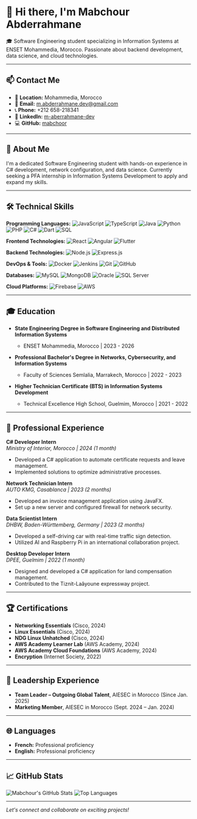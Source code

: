 # 👋 Hi there, I'm Mabchour Abderrahmane

🎓 Software Engineering student specializing in Information Systems at ENSET Mohammedia, Morocco. Passionate about backend development, data science, and cloud technologies.

---


## 📫 Contact Me

- 📍 **Location:** Mohammedia, Morocco
- 📧 **Email:** [m.abderrahmane.dev@gmail.com](mailto:m.abderrahmane.dev@gmail.com)
- 📞 **Phone:** +212 658-218341
- 💼 **LinkedIn:** [m-aberrahmane-dev](https://www.linkedin.com/in/m-aberrahmane-dev)
- 💻 **GitHub:** [mabchoor](https://github.com/mabchoor)

---

## 🧠 About Me

I'm a dedicated Software Engineering student with hands-on experience in C# development, network configuration, and data science. Currently seeking a PFA internship in Information Systems Development to apply and expand my skills.

---

## 🛠️ Technical Skills

**Programming Languages:**
![JavaScript](https://img.shields.io/badge/-JavaScript-333?style=flat&logo=javascript)
![TypeScript](https://img.shields.io/badge/-TypeScript-333?style=flat&logo=typescript)
![Java](https://img.shields.io/badge/-Java-333?style=flat&logo=java)
![Python](https://img.shields.io/badge/-Python-333?style=flat&logo=python)
![PHP](https://img.shields.io/badge/-PHP-333?style=flat&logo=php)
![C#](https://img.shields.io/badge/-C%23-333?style=flat&logo=c-sharp)
![Dart](https://img.shields.io/badge/-Dart-333?style=flat&logo=dart)
![SQL](https://img.shields.io/badge/-SQL-333?style=flat&logo=postgresql)

**Frontend Technologies:**
![React](https://img.shields.io/badge/-React-333?style=flat&logo=react)
![Angular](https://img.shields.io/badge/-Angular-333?style=flat&logo=angular)
![Flutter](https://img.shields.io/badge/-Flutter-333?style=flat&logo=flutter)

**Backend Technologies:**
![Node.js](https://img.shields.io/badge/-Node.js-333?style=flat&logo=node.js)
![Express.js](https://img.shields.io/badge/-Express.js-333?style=flat&logo=express)

**DevOps & Tools:**
![Docker](https://img.shields.io/badge/-Docker-333?style=flat&logo=docker)
![Jenkins](https://img.shields.io/badge/-Jenkins-333?style=flat&logo=jenkins)
![Git](https://img.shields.io/badge/-Git-333?style=flat&logo=git)
![GitHub](https://img.shields.io/badge/-GitHub-333?style=flat&logo=github)

**Databases:**
![MySQL](https://img.shields.io/badge/-MySQL-333?style=flat&logo=mysql)
![MongoDB](https://img.shields.io/badge/-MongoDB-333?style=flat&logo=mongodb)
![Oracle](https://img.shields.io/badge/-Oracle-333?style=flat&logo=oracle)
![SQL Server](https://img.shields.io/badge/-SQL%20Server-333?style=flat&logo=microsoft-sql-server)

**Cloud Platforms:**
![Firebase](https://img.shields.io/badge/-Firebase-333?style=flat&logo=firebase)
![AWS](https://img.shields.io/badge/-AWS-333?style=flat&logo=amazon-aws)

---

## 🎓 Education

- **State Engineering Degree in Software Engineering and Distributed Information Systems**
  - ENSET Mohammedia, Morocco | 2023 - 2026

- **Professional Bachelor's Degree in Networks, Cybersecurity, and Information Systems**
  - Faculty of Sciences Semlalia, Marrakech, Morocco | 2022 - 2023

- **Higher Technician Certificate (BTS) in Information Systems Development**
  - Technical Excellence High School, Guelmim, Morocco | 2021 - 2022

---

## 💼 Professional Experience

**C# Developer Intern**  
*Ministry of Interior, Morocco | 2024 (1 month)*  
- Developed a C# application to automate certificate requests and leave management.
- Implemented solutions to optimize administrative processes.

**Network Technician Intern**  
*AUTO KMG, Casablanca | 2023 (2 months)*  
- Developed an invoice management application using JavaFX.
- Set up a new server and configured firewall for network security.

**Data Scientist Intern**  
*DHBW, Baden-Württemberg, Germany | 2023 (2 months)*  
- Developed a self-driving car with real-time traffic sign detection.
- Utilized AI and Raspberry Pi in an international collaboration project.

**Desktop Developer Intern**  
*DPEE, Guelmim | 2022 (1 month)*  
- Designed and developed a C# application for land compensation management.
- Contributed to the Tiznit-Laâyoune expressway project.

---

## 🏆 Certifications

- **Networking Essentials** (Cisco, 2024)
- **Linux Essentials** (Cisco, 2024)
- **NDG Linux Unhatched** (Cisco, 2024)
- **AWS Academy Learner Lab** (AWS Academy, 2024)
- **AWS Academy Cloud Foundations** (AWS Academy, 2024)
- **Encryption** (Internet Society, 2022)

---

## 🤝 Leadership Experience

- **Team Leader – Outgoing Global Talent**, AIESEC in Morocco (Since Jan. 2025)
- **Marketing Member**, AIESEC in Morocco (Sept. 2024 – Jan. 2024)

---

## 🌐 Languages

- **French:** Professional proficiency
- **English:** Professional proficiency

---

## 📈 GitHub Stats

![Mabchour's GitHub Stats](https://github-readme-stats.vercel.app/api?username=mabchoor&show_icons=true&theme=radical)
![Top Languages](https://github-readme-stats.vercel.app/api/top-langs/?username=mabchoor&layout=compact&theme=radical)

---

*Let's connect and collaborate on exciting projects!*
